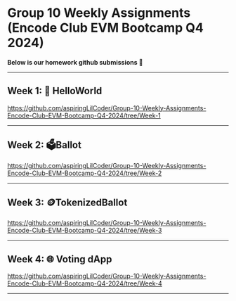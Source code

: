 # Group 10 Weekly Assignments (Encode Club EVM Bootcamp Q4 2024)

**Below is our homework github submissions 🚀**

---

## Week 1: 👋 HelloWorld

<https://github.com/aspiringLilCoder/Group-10-Weekly-Assignments-Encode-Club-EVM-Bootcamp-Q4-2024/tree/Week-1>

---

## Week 2: 🗳️Ballot

<https://github.com/aspiringLilCoder/Group-10-Weekly-Assignments-Encode-Club-EVM-Bootcamp-Q4-2024/tree/Week-2>

---

## Week 3: 🪙TokenizedBallot

<https://github.com/aspiringLilCoder/Group-10-Weekly-Assignments-Encode-Club-EVM-Bootcamp-Q4-2024/tree/Week-3>

---

## Week 4: 🌐 Voting dApp

<https://github.com/aspiringLilCoder/Group-10-Weekly-Assignments-Encode-Club-EVM-Bootcamp-Q4-2024/tree/Week-4>

---

